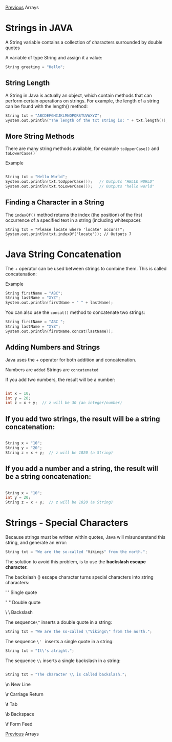 [Previous](../07_Arrays/arrays.md) Arrays





# Strings in JAVA 

A String variable contains a collection of characters surrounded by double quotes

A variable of type String and assign it a value:

```c
String greeting = "Hello";
```



## String Length

A String in Java is actually an object, which contain methods that can perform certain operations on strings. For example, the length of a string can be found with the length() method:

```C
String txt = "ABCDEFGHIJKLMNOPQRSTUVWXYZ";
System.out.println("The length of the txt string is: " + txt.length());
```

## More String Methods

There are many string methods available, for example ```toUpperCase()``` and ```toLowerCase()```

Example

```c

String txt = "Hello World";
System.out.println(txt.toUpperCase());   // Outputs "HELLO WORLD"
System.out.println(txt.toLowerCase());   // Outputs "hello world"

```
## Finding a Character in a String

The ```indexOf()``` method returns the index (the position) of the first occurrence of a specified text in a string (including whitespace):

```
String txt = "Please locate where 'locate' occurs!";
System.out.println(txt.indexOf("locate")); // Outputs 7
```

# Java String Concatenation

The + operator can be used between strings to combine them. This is called concatenation:

Example

```c
String firstName = "ABC";
String lastName = "XYZ";
System.out.println(firstName + " " + lastName);
```

You can also use the ```concat()``` method to concatenate two strings:

```c
String firstName = "ABC ";
String lastName = "XYZ";
System.out.println(firstName.concat(lastName));
```

## Adding Numbers and Strings

Java uses the + operator for both addition and concatenation.

Numbers are ```added``` Strings are ```concatenated```

If you add two numbers, the result will be a number:

```c

int x = 10;
int y = 20;
int z = x + y;  // z will be 30 (an integer/number)
```

## If you add two strings, the result will be a string concatenation:

```c

String x = "10";
String y = "20";
String z = x + y;  // z will be 1020 (a String)

```

## If you add a number and a string, the result will be a string concatenation:

```c

String x = "10";
int y = 20;
String z = x + y;  // z will be 1020 (a String)

```

# Strings - Special Characters

Because strings must be written within quotes, Java will misunderstand this string, and generate an error:

```c
String txt = "We are the so-called "Vikings" from the north.";
```

The solution to avoid this problem, is to use the **backslash escape character.**

The backslash (\) escape character turns special characters into string characters:

\'                    	'	                        Single quote


\"                    	"	                        Double quote


\\	                    \	                        Backslash


The sequence``` \" ``` inserts a double quote in a string:

```c
String txt = "We are the so-called \"Vikings\" from the north.";
```

The sequence ```\' ``` inserts a single quote in a string:

```c
String txt = "It\'s alright.";
```

The sequence ```\\``` inserts a single backslash in a string:

```c

String txt = "The character \\ is called backslash.";
```

\n	                              New Line	



\r	                              Carriage Return	



\t	                              Tab	




\b	                              Backspace




\f	                              Form Feed



[Previous](../07_Arrays/arrays.md) Arrays


